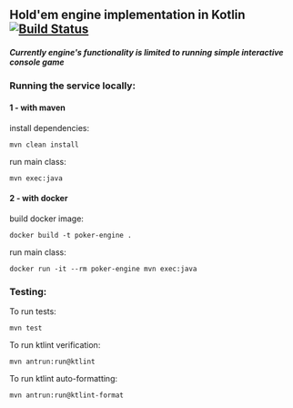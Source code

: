 ##  Hold'em engine implementation in Kotlin  [![Build Status](https://travis-ci.com/bonkersbeavers/poker-engine.svg?branch=master)](https://travis-ci.com/bonkersbeavers/poker-engine)

##### Currently engine's functionality is limited to running simple interactive console game

### Running the service locally:

#### 1 - with maven

install dependencies:
```
mvn clean install
```

run main class:
```
mvn exec:java
```

#### 2 - with docker

build docker image:
```
docker build -t poker-engine .
```

run main class:
```
docker run -it --rm poker-engine mvn exec:java
```

### Testing:

To run tests:
```
mvn test
```

To run ktlint verification:
```
mvn antrun:run@ktlint
```

To run ktlint auto-formatting:
```
mvn antrun:run@ktlint-format
```